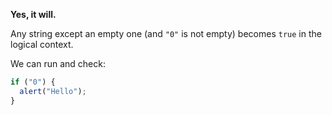 **Yes, it will.**

Any string except an empty one (and `"0"` is not empty) becomes `true` in the logical context.

We can run and check:

```js run
if ("0") {
  alert("Hello");
}
```
